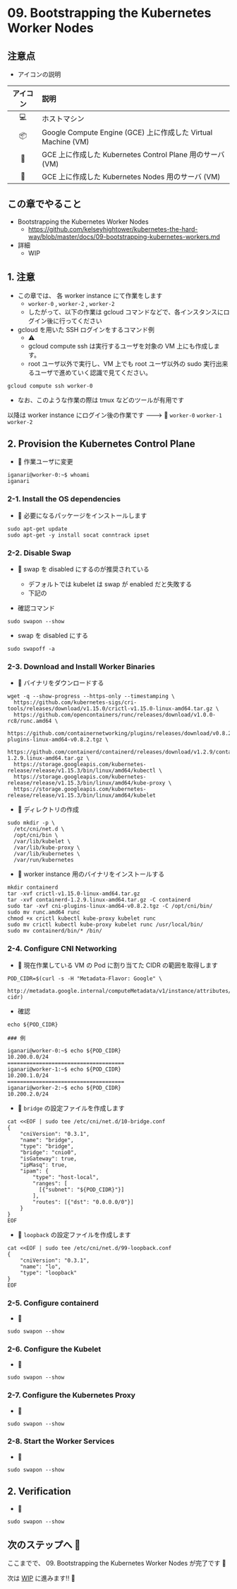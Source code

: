 # 09. Bootstrapping the Kubernetes Worker Nodes

## 注意点

+ アイコンの説明

アイコン | 説明
:-: | :-
:computer: | ホストマシン
:package: | Google Compute Engine (GCE) 上に作成した Virtual Machine (VM)
:police_car: | GCE 上に作成した Kubernetes Control Plane 用のサーバ (VM)
:car: | GCE 上に作成した Kubernetes Nodes 用のサーバ (VM) 

## この章でやること

+ Bootstrapping the Kubernetes Worker Nodes
  + https://github.com/kelseyhightower/kubernetes-the-hard-way/blob/master/docs/09-bootstrapping-kubernetes-workers.md
+ 詳細
  + WIP

## 1. 注意

+ この章では、 各 worker instance にて作業をします
  + `worker-0` , `worker-2` , `worker-2`
  + したがって、以下の作業は gcloud コマンドなどで、各インスタンスにログイン後に行ってください
+ gcloud を用いた SSH ログインをするコマンド例
  + :warning:
  + gcloud compute ssh は実行するユーザを対象の VM 上にも作成します。
  + root ユーザ以外で実行し、VM 上でも root ユーザ以外の sudo 実行出来るユーザで進めていく認識で見てください。

```
gcloud compute ssh worker-0
```

+ なお、このような作業の際は tmux などのツールが有用です

以降は worker instance にログイン後の作業です ---> :car: `worker-0` `worker-1` `worker-2`

## 2. Provision the Kubernetes Control Plane

+ :car: 作業ユーザに変更

```
iganari@worker-0:~$ whoami
iganari
```

### 2-1. Install the OS dependencies

+ :car: 必要になるパッケージをインストールします

```
sudo apt-get update
sudo apt-get -y install socat conntrack ipset
```

### 2-2. Disable Swap

+ :car: swap を disabled にするのが推奨されている
  + デフォルトでは kubelet は swap が enabled だと失敗する
  + 下記の

+ 確認コマンド

```
sudo swapon --show
```

+ swap を disabled にする

```
sudo swapoff -a
```

### 2-3. Download and Install Worker Binaries

+ :car: バイナリをダウンロードする

```
wget -q --show-progress --https-only --timestamping \
  https://github.com/kubernetes-sigs/cri-tools/releases/download/v1.15.0/crictl-v1.15.0-linux-amd64.tar.gz \
  https://github.com/opencontainers/runc/releases/download/v1.0.0-rc8/runc.amd64 \
  https://github.com/containernetworking/plugins/releases/download/v0.8.2/cni-plugins-linux-amd64-v0.8.2.tgz \
  https://github.com/containerd/containerd/releases/download/v1.2.9/containerd-1.2.9.linux-amd64.tar.gz \
  https://storage.googleapis.com/kubernetes-release/release/v1.15.3/bin/linux/amd64/kubectl \
  https://storage.googleapis.com/kubernetes-release/release/v1.15.3/bin/linux/amd64/kube-proxy \
  https://storage.googleapis.com/kubernetes-release/release/v1.15.3/bin/linux/amd64/kubelet
```

+ :car: ディレクトリの作成

```
sudo mkdir -p \
  /etc/cni/net.d \
  /opt/cni/bin \
  /var/lib/kubelet \
  /var/lib/kube-proxy \
  /var/lib/kubernetes \
  /var/run/kubernetes
```

+ :car: worker instance 用のバイナリをインストールする

```
mkdir containerd
tar -xvf crictl-v1.15.0-linux-amd64.tar.gz
tar -xvf containerd-1.2.9.linux-amd64.tar.gz -C containerd
sudo tar -xvf cni-plugins-linux-amd64-v0.8.2.tgz -C /opt/cni/bin/
sudo mv runc.amd64 runc
chmod +x crictl kubectl kube-proxy kubelet runc 
sudo mv crictl kubectl kube-proxy kubelet runc /usr/local/bin/
sudo mv containerd/bin/* /bin/
```

### 2-4. Configure CNI Networking

+ :car: 現在作業している VM の Pod に割り当てた CIDR の範囲を取得します

```
POD_CIDR=$(curl -s -H "Metadata-Flavor: Google" \
  http://metadata.google.internal/computeMetadata/v1/instance/attributes/pod-cidr)
```

+ 確認

```
echo ${POD_CIDR}
```
```
### 例

iganari@worker-0:~$ echo ${POD_CIDR}
10.200.0.0/24
=====================================
iganari@worker-1:~$ echo ${POD_CIDR}
10.200.1.0/24
=====================================
iganari@worker-2:~$ echo ${POD_CIDR}
10.200.2.0/24
```

+ :car: `bridge` の設定ファイルを作成します

```
cat <<EOF | sudo tee /etc/cni/net.d/10-bridge.conf
{
    "cniVersion": "0.3.1",
    "name": "bridge",
    "type": "bridge",
    "bridge": "cnio0",
    "isGateway": true,
    "ipMasq": true,
    "ipam": {
        "type": "host-local",
        "ranges": [
          [{"subnet": "${POD_CIDR}"}]
        ],
        "routes": [{"dst": "0.0.0.0/0"}]
    }
}
EOF
```

+ :car: `loopback` の設定ファイルを作成します

```
cat <<EOF | sudo tee /etc/cni/net.d/99-loopback.conf
{
    "cniVersion": "0.3.1",
    "name": "lo",
    "type": "loopback"
}
EOF
```

### 2-5. Configure containerd

+ :car: 

```
sudo swapon --show
```

### 2-6. Configure the Kubelet

+ :car: 

```
sudo swapon --show
```

### 2-7. Configure the Kubernetes Proxy

+ :car: 

```
sudo swapon --show
```

### 2-8. Start the Worker Services

+ :car: 

```
sudo swapon --show
```

## 2. Verification

+ :car: 

```
sudo swapon --show
```

## 次のステップへ :rocket:

ここまでで、 09. Bootstrapping the Kubernetes Worker Nodes が完了です :raised_hands:

次は [WIP]() に進みます!! :muscle:
